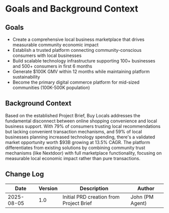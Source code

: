 # Goals and Background Context

## Goals
- Create a comprehensive local business marketplace that drives measurable community economic impact
- Establish a trusted platform connecting community-conscious consumers with local businesses
- Build scalable technology infrastructure supporting 100+ businesses and 500+ consumers in first 6 months
- Generate $100K GMV within 12 months while maintaining platform sustainability
- Become the primary digital commerce platform for mid-sized communities (100K-500K population)

## Background Context
Based on the established Project Brief, Buy Locals addresses the fundamental disconnect between online shopping convenience and local business support. With 79% of consumers trusting local recommendations but lacking convenient transaction mechanisms, and 59% of local businesses planning increased technology spending, there's a validated market opportunity worth $93B growing at 13.5% CAGR. The platform differentiates from existing solutions by combining community trust mechanisms (like Nextdoor) with full marketplace functionality, focusing on measurable local economic impact rather than pure transactions.

## Change Log
| Date | Version | Description | Author |
|------|---------|-------------|--------|
| 2025-08-05 | 1.0 | Initial PRD creation from Project Brief | John (PM Agent) |
